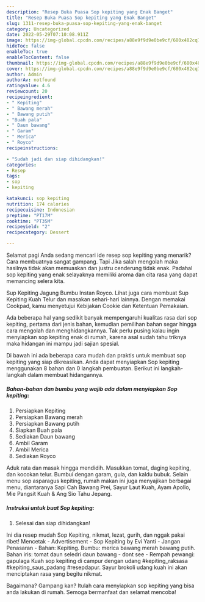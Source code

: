 ```yaml
---
description: "Resep Buka Puasa Sop kepiting yang Enak Banget"
title: "Resep Buka Puasa Sop kepiting yang Enak Banget"
slug: 1311-resep-buka-puasa-sop-kepiting-yang-enak-banget
category: Uncategorized
date: 2022-05-29T07:10:08.911Z
image: https://img-global.cpcdn.com/recipes/a88e9f9d9e0be9cf/680x482cq70/sop-kepiting-foto-resep-utama.jpg
hideToc: false
enableToc: true
enableTocContent: false
thumbnail: https://img-global.cpcdn.com/recipes/a88e9f9d9e0be9cf/680x482cq70/sop-kepiting-foto-resep-utama.jpg
cover: https://img-global.cpcdn.com/recipes/a88e9f9d9e0be9cf/680x482cq70/sop-kepiting-foto-resep-utama.jpg
author: Admin
authorAv: notfound
ratingvalue: 4.6
reviewcount: 20
recipeingredient:
- " Kepiting"
- " Bawang merah"
- " Bawang putih"
- "Buah pala"
- " Daun bawang"
- " Garam"
- " Merica"
- " Royco"
recipeinstructions:

- "Sudah jadi dan siap dihidangkan!"
categories:
- Resep
tags:
- sop
- kepiting

katakunci: sop kepiting 
nutrition: 174 calories
recipecuisine: Indonesian
preptime: "PT17M"
cooktime: "PT35M"
recipeyield: "2"
recipecategory: Dessert

---
```



Selamat pagi Anda sedang mencari ide resep sop kepiting yang menarik? Cara membuatnya sangat gampang. Tapi Jika salah mengolah maka hasilnya tidak akan memuaskan dan justru cenderung tidak enak. Padahal sop kepiting yang enak selayaknya memiliki aroma dan cita rasa yang dapat memancing selera kita.


Sup Kepiting Jagung Bumbu Instan Royco. Lihat juga cara membuat Sup Kepiting Kuah Telur dan masakan sehari-hari lainnya. Dengan memakai Cookpad, kamu menyetujui Kebijakan Cookie dan Ketentuan Pemakaian.

Ada beberapa hal yang sedikit banyak mempengaruhi kualitas rasa dari sop kepiting, pertama dari jenis bahan, kemudian pemilihan bahan segar hingga cara mengolah dan menghidangkannya. Tak perlu pusing kalau ingin menyiapkan sop kepiting enak di rumah, karena asal sudah tahu triknya maka hidangan ini mampu jadi sajian spesial.


Di bawah ini ada beberapa cara mudah dan praktis untuk membuat sop kepiting yang siap dikreasikan. Anda dapat menyiapkan Sop kepiting menggunakan 8 bahan dan 0 langkah pembuatan. Berikut ini langkah-langkah dalam membuat hidangannya.

<!--inarticleads1-->

##### Bahan-bahan dan bumbu yang wajib ada dalam menyiapkan Sop kepiting:

1. Persiapkan  Kepiting
1. Persiapkan  Bawang merah
1. Persiapkan  Bawang putih
1. Siapkan Buah pala
1. Sediakan  Daun bawang
1. Ambil  Garam
1. Ambil  Merica
1. Sediakan  Royco


Aduk rata dan masak hingga mendidih. Masukkan tomat, daging kepiting, dan kocokan telur. Bumbui dengan garam, gula, dan kaldu bubuk. Selain menu sop asparagus kepiting, rumah makan ini juga menyajikan berbagai menu, diantaranya Sapi Cah Bawang Prei, Sayur Laut Kuah, Ayam Apollo, Mie Pangsit Kuah &amp; Ang Sio Tahu Jepang. 

<!--inarticleads2-->

##### Instruksi untuk buat Sop kepiting:


1. Selesai dan siap dihidangkan!

Ini dia resep mudah Sop Kepiting, nikmat, lezat, gurih, dan nggak pakai ribet! Mencetak - Advertisement - Sop Kepiting by Evi Yanti - Jangan Penasaran - Bahan: Kepiting. Bumbu: merica bawang merah bawang putih. Bahan iris: tomat daun seledri daun bawang - dont see - Rempah pewangi: gapulaga Kuah sop kepiting di campur dengan udang #kepiting_raksasa #kepiting_saus_padang #resepdapur. Sayur brokoli udang kuah ini akan menciptakan rasa yang begitu nikmat. 

Bagaimana? Gampang kan? Itulah cara menyiapkan sop kepiting yang bisa anda lakukan di rumah. Semoga bermanfaat dan selamat mencoba!
